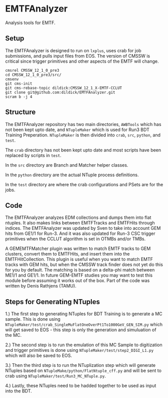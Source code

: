 # EMTFAnalyzer
Analysis tools for EMTF. 

## Setup
The EMTFAnalyzer is designed to run on `lxplus`, uses crab for job submissions, and pulls input files from EOS. The version of CMSSW is critical since trigger primitives and other aspects of the EMTF will change. 
```
cmsrel CMSSW_12_1_0_pre3
cd CMSSW_12_1_0_pre3/src/
cmsenv
git cms-init
git cms-rebase-topic dildick:CMSSW_12_1_X-EMTF-CCLUT
git clone git@github.com:dildick/EMTFAnalyzer.git
scram b -j 4
```

## Structure
The EMTFAnalyzer repository has two main directories, `AWBTools` which has not been kept upto date, and `NTupleMaker` which is used for Run3 BDT Training Preperation. `NTupleMaker` is then divided into `crab`, `src`, `python`, and `test`.

The `crab` directory has not been kept upto date and most scripts have been replaced by scripts in `test`. 

In the `src` directory are Branch and Matcher helper classes. 

In the `python` directory are the actual NTuple process definitions. 

In the `test` directory are where the crab configurations and PSets are for the jobs.

## Code
The EMTFAnalyzer analyzes EDM collections and dumps them into flat ntuples. It also makes links between EMTFTracks and EMTFHits through indices. The EMTFAnalyzer was updated by Sven to take into account GEM hits from GE1/1 for Run-3. And it was also updated for Run-3 CSC trigger primitives when the CCLUT algorithm is set in OTMBs and/or TMBs.

A GEMEMTFMatcher plugin was written to match EMTF tracks to GEM clusters, convert them to EMTFHits, and insert them into the EMTFHitCollection. This plugin is useful when you want to match EMTF tracks with GEM hits, but when the CMSSW track finder does not yet do this for you by default. The matching is based on a delta-phi match between ME1/1 and GE1/1. In future GEM-EMTF studies you may want to test this module before assuming it works out of the box. Part of the code was written by Denis Rathjens (TAMU).

## Steps for Generating NTuples
1.) The first step to generating NTuples for BDT Training is to generate a MC sample. This is done using `NTupleMaker/test/crab_SingleMuFlatOneOverPt1To1000GeV_GEN_SIM.py` which will get saved to EOS - this step is only the generation and simuluation of the MC. 

2.) The second step is to run the emulation of this MC Sample to digitization and trigger primitives is done using `NTupleMaker/test/step2_DIGI_L1.py` which will also be saved to EOS.

3.) Then the third step is to run the NTuplization step which will generate NTuples based on `NTupleMake/python/FlatNtuple_cff.py` and will be sent to crab using `NTupleMaker/test/Run3_MC_NTuple.py`.

4.) Lastly, these NTuples need to be hadded together to be used as input into the BDT. 
